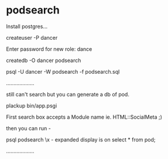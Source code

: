 # podsearch

Install postgres...

createuser -P dancer

Enter password for new role: dance

createdb -O dancer podsearch

psql -U dancer -W podsearch -f podsearch.sql

...................

still can't search but you can generate a db of pod.

plackup bin/app.psgi

First search box accepts a Module name ie. HTML::SocialMeta ;)

then you can run  - 

psql podsearch
\x - expanded display is on
select * from pod;

...................
